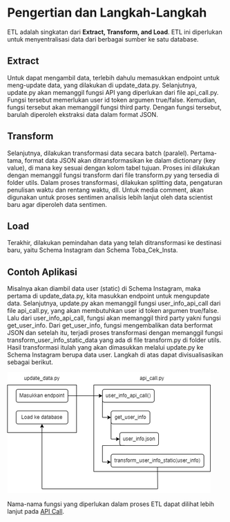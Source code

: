 # Pengertian dan Langkah-Langkah

ETL adalah singkatan dari  **Extract, Transform, and Load**. ETL ini diperlukan untuk menyentralisasi data dari berbagai sumber ke satu database.

## Extract

Untuk dapat mengambil data, terlebih dahulu memasukkan endpoint untuk meng-update data, yang dilakukan di update_data.py. Selanjutnya, update.py akan memanggil fungsi API yang diperlukan dari file api_call.py. Fungsi tersebut memerlukan user id token argumen true/false. Kemudian, fungsi tersebut akan memanggil fungsi third party. Dengan fungsi tersebut, barulah diperoleh ekstraksi data dalam format JSON.

## Transform

Selanjutnya, dilakukan transformasi data secara batch (paralel). Pertama-tama, format data JSON akan ditransformasikan ke dalam dictionary (key value), di mana key sesuai dengan kolom tabel tujuan. Proses ini dilakukan dengan memanggil fungsi transform dari file transform.py yang tersedia di folder utils. Dalam proses transformasi, dilakukan splitting data, pengaturan penulisan waktu dan rentang waktu, dll. Untuk media comment, akan digunakan untuk proses sentimen analisis lebih lanjut oleh data scientist baru agar diperoleh data sentimen.

## Load

Terakhir, dilakukan pemindahan data yang telah ditransformasi ke destinasi baru, yaitu Schema Instagram dan Schema Toba_Cek_Insta.

## Contoh Aplikasi

Misalnya akan diambil data user (static) di Schema Instagram, maka pertama di update_data.py, kita masukkan endpoint untuk mengupdate data. Selanjutnya, update.py akan memanggil fungsi user_info_api_call dari file api_call.py, yang akan membutuhkan user id token argumen true/false. Lalu dari user_info_api_call, fungsi akan memanggil third party yakni fungsi get_user_info. Dari get_user_info, fungsi mengembalikan data berformat JSON dan setelah itu, terjadi proses transformasi dengan memanggil fungsi transform_user_info_static_data yang ada di file transform.py di folder utils. Hasil transformasi itulah yang akan dimasukkan melalui update.py ke Schema Instagram berupa data user. Langkah di atas dapat divisualisasikan sebagai berikut.

![Contoh Langkah ETL](image/etl.png)

Nama-nama fungsi yang diperlukan dalam proses ETL dapat dilihat lebih lanjut pada [API Call](/Toba/cekbrand/dwarehouse/etl/api).
